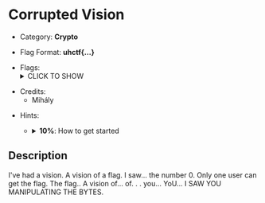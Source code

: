 # Corrupted Vision

<!-- crypto, forensics, osint, reversing, stegano, websec, misc -->
* Category: **Crypto**

<!-- * "uhctf{...}": must match regex "uhctf{([a-z0-9]+-)*[0-9a-f]{6}}" -->
<!-- * "free-form": anything goes, mention in description what to look for -->
* Flag Format: **uhctf{...}**

<!-- {{FLAG_TYPE}} can be "static" or "regex" -->
* Flags: <details><summary>CLICK TO SHOW</summary><ul><ul>
<li>static: <code>uhctf{t0-x0r-0r-n0t-t0-x0r-2a32aa}9 </code></li>
</ul></ul></details>

<!-- Only enter people's first name in lowercase, it will be changed later -->
* Credits:
    * Mihály

<!-- {{HINT_COST}} is a percentage of the challenge's total value -->
<!-- {{HINT_DESCRIPTION}} explains what exactly the hint will help with -->
* Hints: <ul><ul>
<li><details>
    <summary><strong>10%</strong>: How to get started</summary>
        The URL has encrypted data in it. What could this data be? Try tampering with it! Let's do it in a controlled manner, though:
        1. base64 decode the **URL-safe** data
        2. convert the bytes to hex
</details></li>
</ul></ul>

## Description
I've had a vision. A vision of a flag. I saw... the number 0. Only one user can get the flag. The flag.. A vision of... of. . . you... YoU... I SAW YOU MANIPULATING THE BYTES.

